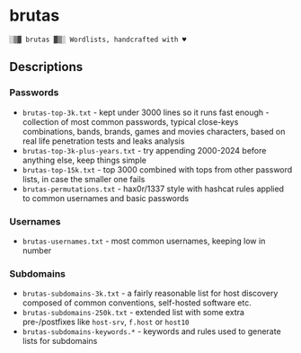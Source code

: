 # brutas

    ░▒▓ brutas ▓▒░ Wordlists, handcrafted with ♥

## Descriptions

### Passwords

* `brutas-top-3k.txt` - kept under 3000 lines so it runs fast enough - collection of most common passwords, typical close-keys combinations, bands, brands, games and movies characters, based on real life penetration tests and leaks analysis
* `brutas-top-3k-plus-years.txt` - try appending 2000-2024 before anything else, keep things simple
* `brutas-top-15k.txt` - top 3000 combined with tops from other password lists, in case the smaller one fails
* `brutas-permutations.txt` - hax0r/1337 style with hashcat rules applied to common usernames and basic passwords

### Usernames

* `brutas-usernames.txt` - most common usernames, keeping low in number

### Subdomains

* `brutas-subdomains-3k.txt` - a fairly reasonable list for host discovery composed of common conventions, self-hosted software etc.
* `brutas-subdomains-250k.txt` - extended list with some extra pre-/postfixes like `host-srv`, `f.host` or `host10`
* `brutas-subdomains-keywords.*` - keywords and rules used to generate lists for subdomains